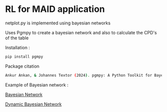 # RL for MAID application

netplot.py is implemented using bayesian networks

Uses Pgmpy to create a bayesian network and also to calculate the CPD's of the table

Installation : 

```bash
pip install pgmpy
```
Package citation 

```bash
Ankur Ankan, & Johannes Textor (2024). pgmpy: A Python Toolkit for Bayesian Networks. Journal of Machine Learning Research, 25(265), 1–8.
```
Example of Bayesian network :


<a href="https://pgmpy.org/models/bayesiannetwork.html">Bayesian Network</a>

<a href="https://pgmpy.org/models/dbn.html"> Dynamic Bayesian Network</a>
